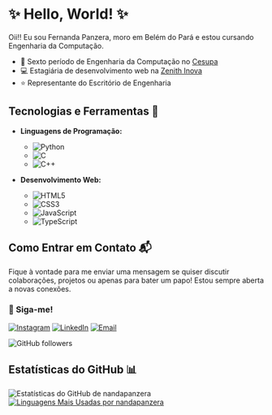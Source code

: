 # ✨ Hello, World! ✨

Oii!! Eu sou Fernanda Panzera, moro em Belém do Pará e estou cursando Engenharia da Computação.

- 📖 Sexto período de Engenharia da Computação no [Cesupa](https://www.cesupa.br)
- 💻 Estagiária de desenvolvimento web na [Zenith Inova](https://zenithinova.com.br)
- ⭐ Representante do Escritório de Engenharia 

## Tecnologias e Ferramentas 📱

- **Linguagens de Programação:**
  - ![Python](https://img.shields.io/badge/Python-3776AB?style=for-the-badge&logo=python&logoColor=white)
  - ![C](https://img.shields.io/badge/C-00599C?style=for-the-badge&logo=c&logoColor=white)
  - ![C++](https://img.shields.io/badge/C++-00599C?style=for-the-badge&logo=cplusplus&logoColor=white)

- **Desenvolvimento Web:**
  - ![HTML5](https://img.shields.io/badge/HTML5-E34F26?style=for-the-badge&logo=html5&logoColor=white)
  - ![CSS3](https://img.shields.io/badge/CSS3-1572B6?style=for-the-badge&logo=css3&logoColor=white)
  - ![JavaScript](https://img.shields.io/badge/JavaScript-F7DF1E?style=for-the-badge&logo=javascript&logoColor=black)
  - ![TypeScript](https://img.shields.io/badge/TypeScript-007ACC?style=for-the-badge&logo=typescript&logoColor=white)

## Como Entrar em Contato 📬

Fique à vontade para me enviar uma mensagem se quiser discutir colaborações, projetos ou apenas para bater um papo! Estou sempre aberta a novas conexões.

### 💖 Siga-me!

[![Instagram](https://img.shields.io/badge/-Instagram-E4405F?style=flat-square&logo=instagram&logoColor=white&color=FF1493)](https://www.instagram.com/nanda_panzera/)
[![LinkedIn](https://img.shields.io/badge/-LinkedIn-0077B5?style=flat-square&logo=linkedin&logoColor=white&color=FF69B4)](https://www.linkedin.com/in/fernandapanzera25)
[![Email](https://img.shields.io/badge/-Email-D14836?style=flat-square&logo=gmail&logoColor=white&color=C71585)](mailto:fernandapanzera25@gmail.com)

![GitHub followers](https://img.shields.io/github/followers/nandapanzera?label=Follow&style=social)

## Estatísticas do GitHub 📊

![Estatísticas do GitHub de nandapanzera](https://github-readme-stats.vercel.app/api?username=nandapanzera&show_icons=true&count_private=true&hide=contribs,prs)
[![Linguagens Mais Usadas por nandapanzera](https://github-readme-stats.vercel.app/api/top-langs/?username=nandapanzera&layout=compact)](https://github.com/nandapanzera)

